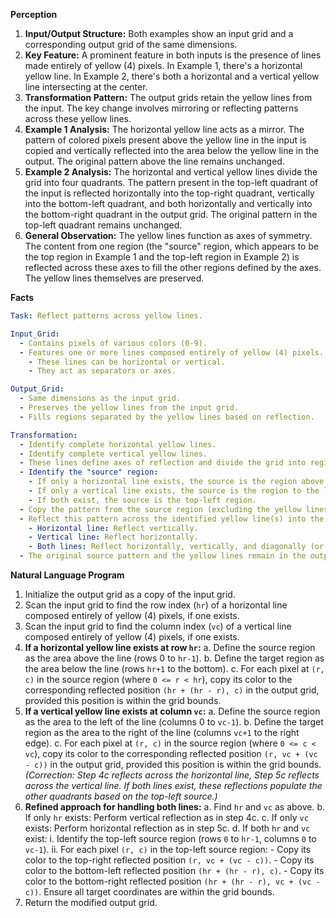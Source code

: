 **Perception**

1.  **Input/Output Structure:** Both examples show an input grid and a corresponding output grid of the same dimensions.
2.  **Key Feature:** A prominent feature in both inputs is the presence of lines made entirely of yellow (4) pixels. In Example 1, there's a horizontal yellow line. In Example 2, there's both a horizontal and a vertical yellow line intersecting at the center.
3.  **Transformation Pattern:** The output grids retain the yellow lines from the input. The key change involves mirroring or reflecting patterns across these yellow lines.
4.  **Example 1 Analysis:** The horizontal yellow line acts as a mirror. The pattern of colored pixels present above the yellow line in the input is copied and vertically reflected into the area below the yellow line in the output. The original pattern above the line remains unchanged.
5.  **Example 2 Analysis:** The horizontal and vertical yellow lines divide the grid into four quadrants. The pattern present in the top-left quadrant of the input is reflected horizontally into the top-right quadrant, vertically into the bottom-left quadrant, and both horizontally and vertically into the bottom-right quadrant in the output grid. The original pattern in the top-left quadrant remains unchanged.
6.  **General Observation:** The yellow lines function as axes of symmetry. The content from one region (the "source" region, which appears to be the top region in Example 1 and the top-left region in Example 2) is reflected across these axes to fill the other regions defined by the axes. The yellow lines themselves are preserved.

**Facts**


```yaml
Task: Reflect patterns across yellow lines.

Input_Grid:
  - Contains pixels of various colors (0-9).
  - Features one or more lines composed entirely of yellow (4) pixels.
    - These lines can be horizontal or vertical.
    - They act as separators or axes.

Output_Grid:
  - Same dimensions as the input grid.
  - Preserves the yellow lines from the input grid.
  - Fills regions separated by the yellow lines based on reflection.

Transformation:
  - Identify complete horizontal yellow lines.
  - Identify complete vertical yellow lines.
  - These lines define axes of reflection and divide the grid into regions (2 or 4).
  - Identify the "source" region:
    - If only a horizontal line exists, the source is the region above it.
    - If only a vertical line exists, the source is the region to the left of it.
    - If both exist, the source is the top-left region.
  - Copy the pattern from the source region (excluding the yellow lines themselves).
  - Reflect this pattern across the identified yellow line(s) into the other region(s).
    - Horizontal line: Reflect vertically.
    - Vertical line: Reflect horizontally.
    - Both lines: Reflect horizontally, vertically, and diagonally (or combination of horizontal and vertical reflections).
  - The original source pattern and the yellow lines remain in the output.
```


**Natural Language Program**

1.  Initialize the output grid as a copy of the input grid.
2.  Scan the input grid to find the row index (`hr`) of a horizontal line composed entirely of yellow (4) pixels, if one exists.
3.  Scan the input grid to find the column index (`vc`) of a vertical line composed entirely of yellow (4) pixels, if one exists.
4.  **If a horizontal yellow line exists at row `hr`:**
    a.  Define the source region as the area above the line (rows 0 to `hr-1`).
    b.  Define the target region as the area below the line (rows `hr+1` to the bottom).
    c.  For each pixel at `(r, c)` in the source region (where `0 <= r < hr`), copy its color to the corresponding reflected position `(hr + (hr - r), c)` in the output grid, provided this position is within the grid bounds.
5.  **If a vertical yellow line exists at column `vc`:**
    a.  Define the source region as the area to the left of the line (columns 0 to `vc-1`).
    b.  Define the target region as the area to the right of the line (columns `vc+1` to the right edge).
    c.  For each pixel at `(r, c)` in the source region (where `0 <= c < vc`), copy its color to the corresponding reflected position `(r, vc + (vc - c))` in the output grid, provided this position is within the grid bounds. *(Correction: Step 4c reflects across the horizontal line, Step 5c reflects across the vertical line. If both lines exist, these reflections populate the other quadrants based on the top-left source.)*
6.  **Refined approach for handling both lines:**
    a.  Find `hr` and `vc` as above.
    b.  If only `hr` exists: Perform vertical reflection as in step 4c.
    c.  If only `vc` exists: Perform horizontal reflection as in step 5c.
    d.  If both `hr` and `vc` exist:
        i.  Identify the top-left source region (rows `0` to `hr-1`, columns `0` to `vc-1`).
        ii. For each pixel `(r, c)` in the top-left source region:
            - Copy its color to the top-right reflected position `(r, vc + (vc - c))`.
            - Copy its color to the bottom-left reflected position `(hr + (hr - r), c)`.
            - Copy its color to the bottom-right reflected position `(hr + (hr - r), vc + (vc - c))`. Ensure all target coordinates are within the grid bounds.
7.  Return the modified output grid.